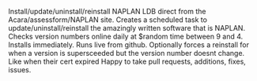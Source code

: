 Install/update/uninstall/reinstall NAPLAN LDB direct from the Acara/assessform/NAPLAN site.
Creates a scheduled task to update/uninstall/reinstall the amazingly written software that is NAPLAN.
Checks version numbers online daily at $random time between 9 and 4.
Installs immediately.
Runs live from github.
Optionally forces a reinstall for when a version is supersceeded but the version number doesnt change. Like when their cert expired
Happy to take pull requests, additions, fixes, issues.
